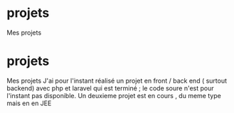# projets
Mes projets
# projets
Mes projets
J'ai pour l'instant réalisé un projet en front / back end ( surtout backend) avec php et laravel qui est terminé ; le code soure n'est pour l'instant pas disponible.
Un deuxieme projet est en cours , du meme type mais en en JEE
